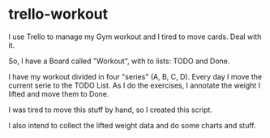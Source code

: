 # trello-workout
I use Trello to manage my Gym workout and I tired to move cards. Deal with it.

So, I have a Board called "Workout", with to lists: TODO and Done.

I have my workout divided in four "series" (A, B, C, D). Every day I move
the current serie to the TODO List. As I do the exercises, I annotate
the weight I lifted and move them to Done.

I was tired to move this stuff by hand, so I created this script.

I also intend to collect the lifted weight data and do some charts and
stuff.

